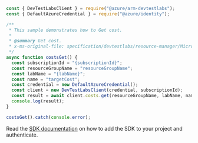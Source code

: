 ```javascript
const { DevTestLabsClient } = require("@azure/arm-devtestlabs");
const { DefaultAzureCredential } = require("@azure/identity");

/**
 * This sample demonstrates how to Get cost.
 *
 * @summary Get cost.
 * x-ms-original-file: specification/devtestlabs/resource-manager/Microsoft.DevTestLab/stable/2018-09-15/examples/Costs_Get.json
 */
async function costsGet() {
  const subscriptionId = "{subscriptionId}";
  const resourceGroupName = "resourceGroupName";
  const labName = "{labName}";
  const name = "targetCost";
  const credential = new DefaultAzureCredential();
  const client = new DevTestLabsClient(credential, subscriptionId);
  const result = await client.costs.get(resourceGroupName, labName, name);
  console.log(result);
}

costsGet().catch(console.error);
```

Read the [SDK documentation](https://github.com/Azure/azure-sdk-for-js/blob/%40azure%2Farm-devtestlabs_4.0.1/sdk/devtestlabs/arm-devtestlabs/README.md) on how to add the SDK to your project and authenticate.
